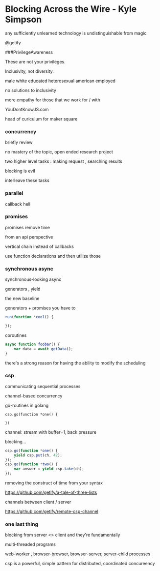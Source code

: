 # Blocking Across the Wire - Kyle Simpson

any sufficiently unlearned technology is undistinguishable from magic

@getify

###PrivilegeAwareness

These are not your privileges.

Inclusivity, not diversity.

male white educated heterosexual american employed

no solutions to inclusivity

more empathy for those that we work for / with

YouDontKnowJS.com

head of curiculum for maker square


### concurrency

briefly review

no mastery of the topic, open ended research project

two higher level tasks : making request , searching results

blocking is evil

interleave these tasks

### parallel

callback hell

### promises

promises remove time

from an api perspective

vertical chain instead of callbacks

use function declarations and then utilize those

### synchronous async

synchronous-looking async

generators , yield

the new baseline

generators + promises you have to

```javascript
run(function *cool() {

});
```

coroutines

```javascript
async function foobar() {
    var data = await getData();
}
```

there's a strong reason for having the ability to modify the scheduling


### csp

communicating sequential processes

channel-based concurrency

go-routines in golang

```
csp.go(function *one() {

})
```

channel: stream with buffer=1, back pressure

blocking...

```javascript
csp.go(function *one() {
    yield csp.put(ch, 42);
});
csp.go(function *two() {
    var answer = yield csp.take(ch);
});
```

removing the construct of time from your syntax


https://github.com/getify/a-tale-of-three-lists

channels between client / server


https://github.com/getify/remote-csp-channel

### one last thing

blocking from server <> client and they're fundamentally

multi-threaded programs

web-worker , browser-browser, browser-server, server-child processes

csp is a powerful, simple pattern for distributed, coordinated concureency
